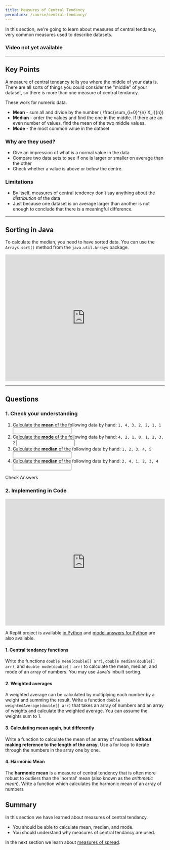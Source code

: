 ```yaml
---
title: Measures of Central Tendancy
permalink: /course/central-tendancy/
---
```


In this section, we're going to learn about measures of central tendancy, very common measures used to describe datasets.

### Video not yet available

---

<script src="https://polyfill.io/v3/polyfill.min.js?features=es6"></script>
<script id="MathJax-script" src="https://cdn.jsdelivr.net/npm/mathjax@3/es5/tex-mml-chtml.js"></script>

## Key Points

A measure of central tendancy tells you where the middle of your data is. There are all sorts of things you could consider the "middle" of your dataset, so there is more than one measure of central tendancy.

These work for numeric data.

* **Mean** - sum all and divide by the number \( \frac{\sum_{i=0}^{n} X_i}{n})
* **Median** - order the values and find the one in the middle. If there are an even number of values, find the mean of the two middle values.
* **Mode** - the most common value in the dataset

### Why are they used?

* Give an impression of what is a normal value in the data
* Compare two data sets to see if one is larger or smaller on average than the other
* Check whether a value is above or below the centre.

### Limitations
 
* By itself, measures of central tendency don't say anything about the _distribution_ of the data
* Just because one dataset is on average larger than another is not enough to conclude that there is a meaningful difference.

---

## Sorting in Java

To calculate the median, you need to have sorted data. You can use the `Arrays.sort()` method from the `java.util.Arrays` package. 

<iframe height="400px" width="100%" src="https://repl.it/@davidgundry/MathsForCSDescriptiveStatsJavaSort?lite=true" scrolling="no" frameborder="no" allowtransparency="true" allowfullscreen="true" sandbox="allow-forms allow-pointer-lock allow-popups allow-same-origin allow-scripts allow-modals"></iframe>

---

## Questions

### 1. Check your understanding

1. <label for ="q1">Calculate the **mean** of the following data by hand: `1, 4, 3, 2, 2, 1, 1`</label> <input type="text" id="q1" data-answer="2"/> <span id="q1c" style="display:inline-block"></span>
2. <label for ="q2">Calculate the **mode** of the following data by hand: `4, 2, 1, 0, 1, 2, 3, 2`</label> <input type="text" id="q2" data-answer="2"/> <span id="q2c" style="display:inline-block"></span>
3. <label for ="q3">Calculate the **median** of the following data by hand: `1, 2, 3, 4, 5`</label> <input type="text" id="q3" data-answer="3"/> <span id="q3c" style="display:inline-block"></span>
3. <label for ="q4">Calculate the **median** of the following data by hand: `2, 4, 1, 2, 3, 4`</label> <input type="text" id="q4" data-answer="2.5"/> <span id="q4c" style="display:inline-block"></span>

<a class="btn btn-primary" type="submit" onClick="checkAnswers('q1', 'q2', 'q3', 'q4')">Check Answers</a>
<script src="/assets/check.js"></script>

### 2. Implementing in Code

<iframe height="400px" width="100%" src="https://repl.it/@davidgundry/MathsForCSDescriptiveStatsCentralTendancyJava?lite=true" scrolling="no" frameborder="no" allowtransparency="true" allowfullscreen="true" sandbox="allow-forms allow-pointer-lock allow-popups allow-same-origin allow-scripts allow-modals"></iframe>

A Replit project is available [in Python](https://repl.it/@davidgundry/MathsForCSMeasuresOfCentralTendency#main.py) and [model answers for Python](https://repl.it/@davidgundry/MathsForCSMeasuresOfCentralTendencyModelAnswer#main.py) are also available.

#### 1. Central tendancy functions
Write the functions `double mean(double[] arr)`, `double median(double[] arr)`, and `double mode(double[] arr)` to calculate the mean, median, and mode of an array of numbers. You may use Java's inbuilt sorting.

#### 2. Weighted averages
A weighted average can be calculated by multiplying each number by a weight and summing the result.  Write a function `double weightedAverage(double[] arr)` that takes an array of numbers and an array of weights and calculate the weighted average. You can assume the weights sum to 1.

#### 3. Calculating mean again, but differently

Write a function to calculate the mean of an array of numbers **without making reference to the length of the array**. Use a for loop to iterate through the numbers in the array one by one.

#### 4. Harmonic Mean

The **harmonic mean** is a measure of central tendency that is often more robust to outliers than the 'normal' mean (also known as the _arithmetic mean_). Write a function which calculates the harmonic mean of an array of numbers

## Summary

In this section we have learned about measures of central tendancy.

* You should be able to calculate mean, median, and mode.
* You should understand why measures of central tendancy are used.

In the next section we learn about [measures of spread](../spread/).